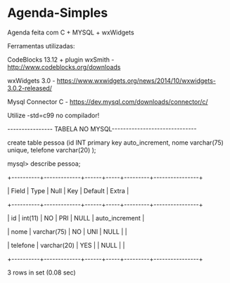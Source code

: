 # Agenda-Simples
Agenda feita com C + MYSQL + wxWidgets


Ferramentas utilizadas:

CodeBlocks 13.12 + plugin wxSmith      -      http://www.codeblocks.org/downloads

wxWidgets 3.0   -    https://www.wxwidgets.org/news/2014/10/wxwidgets-3.0.2-released/ 

Mysql Connector C    -   https://dev.mysql.com/downloads/connector/c/


Utilize -std=c99 no compilador!

---------------- TABELA NO MYSQL------------------------------

create table pessoa (id INT primary key auto_increment, nome varchar(75) unique, telefone varchar(20) );


mysql> describe pessoa;

+----------+-------------+------+-----+---------+----------------+

| Field    | Type        | Null | Key | Default | Extra          |

+----------+-------------+------+-----+---------+----------------+

| id       | int(11)     | NO   | PRI | NULL    | auto_increment |

| nome     | varchar(75) | NO   | UNI | NULL    |                |

| telefone | varchar(20) | YES  |     | NULL    |                |

+----------+-------------+------+-----+---------+----------------+

3 rows in set (0.08 sec)
